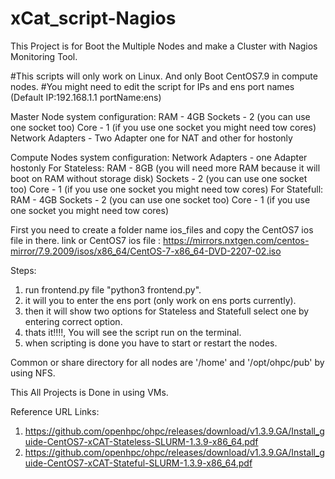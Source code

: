 # xCat_script-Nagios
This Project is for Boot the Multiple Nodes and make a Cluster with Nagios Monitoring Tool.

#This scripts will only work on Linux.
And only Boot CentOS7.9 in compute nodes.
#You might need to edit the script for IPs and ens port names (Default IP:192.168.1.1 portName:ens)

Master Node system configuration:
RAM - 4GB
Sockets - 2 (you can use one socket too)
Core - 1 (if you use one socket you might need tow cores)
Network Adapters - Two Adapter one for NAT and other for hostonly

Compute Nodes system configuration:
  Network Adapters - one Adapter hostonly 
  For Stateless:
    RAM - 8GB (you will need more RAM because it will boot on RAM without storage disk)
    Sockets - 2 (you can use one socket too)
    Core - 1 (if you use one socket you might need tow cores)
  For Statefull:
    RAM - 4GB
    Sockets - 2 (you can use one socket too)
    Core - 1 (if you use one socket you might need tow cores)

First you need to create a folder name ios_files and copy the CentOS7 ios file in there.
link or CentOS7 ios file : https://mirrors.nxtgen.com/centos-mirror/7.9.2009/isos/x86_64/CentOS-7-x86_64-DVD-2207-02.iso

Steps:
1.  run frontend.py file "python3 frontend.py".
2.  it will you to enter the ens port (only work on ens ports currently).
3.  then it will show two options for Stateless and Statefull select one by entering correct option.
4.  thats it!!!!, You will see the script run on the terminal.
5.  when scripting is done you have to start or restart the nodes.

Common or share directory for all nodes are '/home' and '/opt/ohpc/pub' by using NFS.

This All Projects is Done in using VMs.


Reference URL Links:

1. https://github.com/openhpc/ohpc/releases/download/v1.3.9.GA/Install_guide-CentOS7-xCAT-Stateless-SLURM-1.3.9-x86_64.pdf
2. https://github.com/openhpc/ohpc/releases/download/v1.3.9.GA/Install_guide-CentOS7-xCAT-Stateful-SLURM-1.3.9-x86_64.pdf
